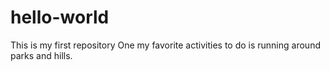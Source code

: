 # hello-world
This is my first repository
One my favorite activities to do is running around parks and hills. 
